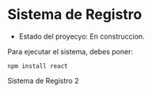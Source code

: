 <h1> Sistema de Registro </h1>

- Estado del proyecyo: En construccion.

Para ejecutar el sistema,  debes poner:

```npm install react```

Sistema de Registro 2
